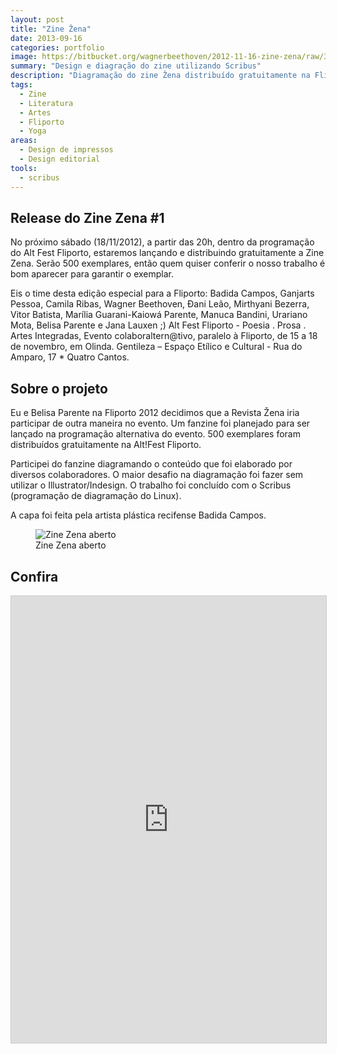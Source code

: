 ```yaml
---
layout: post
title: "Zine Žena"
date: 2013-09-16
categories: portfolio
image: https://bitbucket.org/wagnerbeethoven/2012-11-16-zine-zena/raw/39eb135665aeb0d55fef5f8e8bd7d51274cdc81e/zine-zena-banner.jpg
summary: "Design e diagração do zine utilizando Scribus"
description: "Diagramação do zine Žena distribuído gratuitamente na Fliporto"
tags:
  - Zine
  - Literatura
  - Artes
  - Fliporto
  - Yoga
areas:
  - Design de impressos
  - Design editorial
tools:
  - scribus
---
```


## Release do Zine Zena #1

No próximo sábado (18/11/2012), a partir das 20h, dentro da programação do Alt Fest Fliporto, estaremos lançando e distribuindo gratuitamente a Zine Zena. Serão 500 exemplares, então quem quiser conferir o nosso trabalho é bom aparecer para garantir o exemplar.

Eis o time desta edição especial para a Fliporto: Badida Campos, Ganjarts Pessoa, Camila Ribas, Wagner Beethoven, Ðani Leão, Mirthyani Bezerra, Vitor Batista, Marília Guarani-Kaiowá Parente, Manuca Bandini, Urariano Mota, Belisa Parente e Jana Lauxen ;) Alt Fest Fliporto - Poesia . Prosa . Artes Integradas, Evento colaboraltern@tivo, paralelo à Fliporto, de 15 a 18 de novembro, em Olinda. Gentileza – Espaço Etílico e Cultural - Rua do Amparo, 17 \* Quatro Cantos.

## Sobre o projeto

Eu e Belisa Parente na Fliporto 2012 decidimos que a Revista Žena iria participar de outra maneira no evento. Um fanzine foi planejado para ser lançado na programação alternativa do evento. 500 exemplares foram distribuídos gratuitamente na Alt!Fest Fliporto.</p>

Participei do fanzine diagramando o conteúdo que foi elaborado por diversos colaboradores. O maior desafio na diagramação foi fazer sem utilizar o Illustrator/Indesign. O trabalho foi concluído com o Scribus (programação de diagramação do Linux).

A capa foi feita pela artista plástica recifense Badida Campos.

<figure class="my-5"><img src="https://bitbucket.org/wagnerbeethoven/2012-11-16-zine-zena/raw/da5dc29482ae2e9836d39483c5e78af4184e9a68/zine-zena-mockup.png" alt="Zine Zena aberto"><figcaption>Zine Zena aberto</figcaption></figure>

## Confira

<div class="iframe-container">
<iframe src="https://www.slideshare.net/slideshow/embed_code/key/DLdNI8KGzZpZHQ" width="670" height="715" frameborder="0" marginwidth="0" marginheight="0" scrolling="no" style="border:1px solid #CCC; border-width:1px; margin-bottom:5px; max-width: 100%;" allowfullscreen> </iframe></div>
